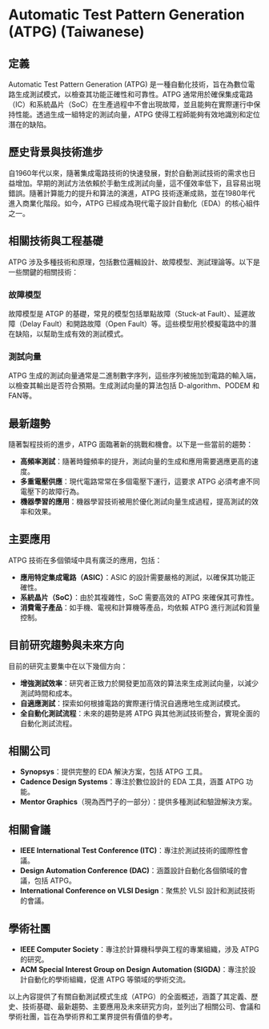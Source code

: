 # Automatic Test Pattern Generation (ATPG) (Taiwanese)

## 定義
Automatic Test Pattern Generation (ATPG) 是一種自動化技術，旨在為數位電路生成測試模式，以檢查其功能正確性和可靠性。ATPG 通常用於確保集成電路（IC）和系統晶片（SoC）在生產過程中不會出現故障，並且能夠在實際運行中保持性能。透過生成一組特定的測試向量，ATPG 使得工程師能夠有效地識別和定位潛在的缺陷。

## 歷史背景與技術進步
自1960年代以來，隨著集成電路技術的快速發展，對於自動測試技術的需求也日益增加。早期的測試方法依賴於手動生成測試向量，這不僅效率低下，且容易出現錯誤。隨著計算能力的提升和算法的演進，ATPG 技術逐漸成熟，並在1980年代進入商業化階段。如今，ATPG 已經成為現代電子設計自動化（EDA）的核心組件之一。

## 相關技術與工程基礎
ATPG 涉及多種技術和原理，包括數位邏輯設計、故障模型、測試理論等。以下是一些關鍵的相關技術：

### 故障模型
故障模型是 ATGP 的基礎，常見的模型包括單點故障（Stuck-at Fault）、延遲故障（Delay Fault）和開路故障（Open Fault）等。這些模型用於模擬電路中的潛在缺陷，以幫助生成有效的測試模式。

### 測試向量
ATPG 生成的測試向量通常是二進制數字序列，這些序列被施加到電路的輸入端，以檢查其輸出是否符合預期。生成測試向量的算法包括 D-algorithm、PODEM 和 FAN等。

## 最新趨勢
隨著製程技術的進步，ATPG 面臨著新的挑戰和機會。以下是一些當前的趨勢：

- **高頻率測試**：隨著時鐘頻率的提升，測試向量的生成和應用需要適應更高的速度。
- **多重電壓供應**：現代電路常常在多個電壓下運行，這要求 ATPG 必須考慮不同電壓下的故障行為。
- **機器學習的應用**：機器學習技術被用於優化測試向量生成過程，提高測試的效率和效果。

## 主要應用
ATPG 技術在多個領域中具有廣泛的應用，包括：

- **應用特定集成電路（ASIC）**：ASIC 的設計需要嚴格的測試，以確保其功能正確性。
- **系統晶片（SoC）**：由於其複雜性，SoC 需要高效的 ATPG 來確保其可靠性。
- **消費電子產品**：如手機、電視和計算機等產品，均依賴 ATPG 進行測試和質量控制。

## 目前研究趨勢與未來方向
目前的研究主要集中在以下幾個方向：

- **增強測試效率**：研究者正致力於開發更加高效的算法來生成測試向量，以減少測試時間和成本。
- **自適應測試**：探索如何根據電路的實際運行情況自適應地生成測試模式。
- **全自動化測試流程**：未來的趨勢是將 ATPG 與其他測試技術整合，實現全面的自動化測試流程。

## 相關公司
- **Synopsys**：提供完整的 EDA 解決方案，包括 ATPG 工具。
- **Cadence Design Systems**：專注於數位設計的 EDA 工具，涵蓋 ATPG 功能。
- **Mentor Graphics**（現為西門子的一部分）：提供多種測試和驗證解決方案。

## 相關會議
- **IEEE International Test Conference (ITC)**：專注於測試技術的國際性會議。
- **Design Automation Conference (DAC)**：涵蓋設計自動化各個領域的會議，包括 ATPG。
- **International Conference on VLSI Design**：聚焦於 VLSI 設計和測試技術的會議。

## 學術社團
- **IEEE Computer Society**：專注於計算機科學與工程的專業組織，涉及 ATPG 的研究。
- **ACM Special Interest Group on Design Automation (SIGDA)**：專注於設計自動化的學術組織，促進 ATPG 等領域的學術交流。

以上內容提供了有關自動測試模式生成（ATPG）的全面概述，涵蓋了其定義、歷史、技術基礎、最新趨勢、主要應用及未來研究方向，並列出了相關公司、會議和學術社團，旨在為學術界和工業界提供有價值的參考。